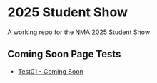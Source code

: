 # 2025 Student Show

A working repo for the NMA 2025 Student Show

## Coming Soon Page Tests
- [Test01 - Coming Soon](https://newmediaarts.github.io/test01-comingsoon/index.html)